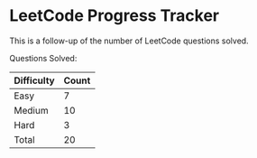 # LeetCode Progress Tracker

This is a follow-up of the number of LeetCode questions solved.

Questions Solved:

Difficulty   | Count
------------ | -----
Easy         | 7
Medium       | 10
Hard         | 3
Total        | 20

